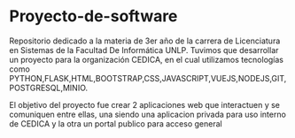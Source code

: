# Proyecto-de-software
Repositorio dedicado a la materia de 3er año de la carrera de Licenciatura en Sistemas de la Facultad De Informática UNLP. Tuvimos que desarrollar un proyecto para la organización CEDICA, en el cual utilizamos tecnologías como PYTHON,FLASK,HTML,BOOTSTRAP,CSS,JAVASCRIPT,VUEJS,NODEJS,GIT,POSTGRESQL,MINIO.  

El objetivo del proyecto fue crear 2 aplicaciones web que interactuen y se comuniquen entre ellas, una siendo una aplicacion privada para uso interno de CEDICA y la otra un portal publico para acceso general
